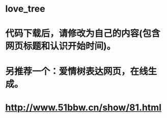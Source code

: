# love_tree

# 代码下载后，请修改为自己的内容(包含网页标题和认识开始时间)。

# 另推荐一个：爱情树表达网页，在线生成。

# http://www.51bbw.cn/show/81.html
